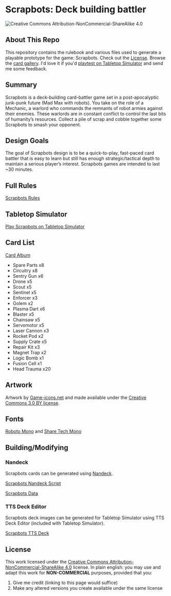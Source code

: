 # Scrapbots: Deck building battler

![Creative Commons Attribution-NonCommercial-ShareAlike 4.0](https://licensebuttons.net/l/by-nc-sa/4.0/80x15.png)

## About This Repo

This repository contains the rulebook and various files used to generate a playable prototype for the game: Scrapbots. Check out the [License](#license). Browse the [card gallery](#card-list). I'd love it if you'd [playtest on Tabletop Simulator](#tabletop-simulator) and send me some feedback. 

## Summary

Scrapbots is a deck-building card-battler game set in a post-apocalyptic junk-punk future (Mad Max with robots). You take on the role of a Mechanic, a warlord who commands the remnants of robot armies against their enemies. These warlords are in constant conflict to control the last bits of humanity’s resources. Collect a pile of scrap and cobble together some Scrapbots to smash your opponent.

## Design Goals

The goal of Scrapbots design is to be a quick-to-play, fast-paced card battler that is easy to learn but still has enough strategic/tactical depth to maintain a serious player’s interest. Scrapbots games are intended to last ~30 minutes.

## Full Rules

[Scrapbots Rules](RULES.md)

## Tabletop Simulator

[Play Scrapbots on Tabletop Simulator](https://steamcommunity.com/sharedfiles/filedetails/?id=1631921788)

## Card List

[Card Album](https://imgur.com/a/cb9aYC6)

- Spare Parts x8
- Circuitry x8
- Sentry Gun x6
- Drone x5
- Scout x5
- Sentinel x5
- Enforcer x3
- Golem x2
- Plasma Dart x6
- Blaster x5
- Chainsaw x5
- Servomotor x5
- Laser Cannon x3
- Rocket Pod x2
- Supply Crate x5
- Repair Kit x3
- Magnet Trap x2
- Logic Bomb x1
- Fusion Cell x1
- Head Trauma x20

## Artwork

Artwork by [Game-icons.net](https://game-icons.net/) and made available under the [Creative Commons 3.0 BY license](http://creativecommons.org/licenses/by/3.0/).

## Fonts

[Roboto Mono](https://fonts.google.com/specimen/Roboto+Mono) and [Share Tech Mono](https://fonts.google.com/specimen/Share+Tech+Mono)

## Building/Modifying

### Nandeck

Scrapbots cards can be generated using [Nandeck](http://www.nand.it/nandeck/).

[Scrapbots Nandeck Script](scrapbots.nandeck.txt)

[Scrapbots Data](scrapbots.csv)

### TTS Deck Editor

Scrapbots deck images can be generated for Tabletop Simulator using TTS Deck Editor (included with Tabletop Simulator).

[Scrapbots TTS Deck](scrapbots.tsdb)

## License

This work licensed under the [Creative Commons Attribution-NonCommercial-ShareAlike 4.0](https://creativecommons.org/licenses/by-nc-sa/4.0/) license. In plain english: you may use and adapt this work for **NON-COMMERCIAL** purposes, provided that you:
  1.  Give me credit (linking to this page would suffice)
  2.  Make any altered versions you create available under the same license
